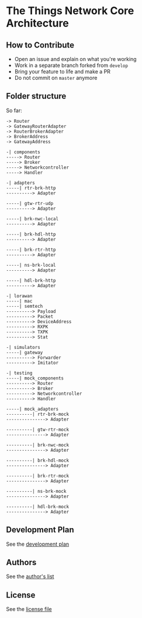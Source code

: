 The Things Network Core Architecture
====================================

## How to Contribute

- Open an issue and explain on what you're working
- Work in a separate branch forked from `develop`
- Bring your feature to life and make a PR
- Do not commit on `master` anymore

## Folder structure

So far: 

```
-> Router
-> GatewayRouterAdapter
-> RouterBrokerAdapter
-> BrokerAddress
-> GatewayAddress

-| components
-----> Router
-----> Broker
-----> Networkcontroller
-----> Handler

-| adapters
-----| rtr-brk-http
----------> Adapter

-----| gtw-rtr-udp
----------> Adapter

-----| brk-nwc-local
----------> Adapter

-----| brk-hdl-http
----------> Adapter

-----| brk-rtr-http
----------> Adapter

-----| ns-brk-local
----------> Adapter

-----| hdl-brk-http
----------> Adapter

-| lorawan
-----| mac
-----| semtech
----------> Payload
----------> Packet
----------> DeviceAddress
----------> RXPK
----------> TXPK
----------> Stat

-| simulators
-----| gateway
----------> Forwarder
----------> Imitator

-| testing
-----| mock_components
----------> Router
----------> Broker
----------> Networkcontroller
----------> Handler

-----| mock_adapters
----------| rtr-brk-mock
---------------> Adapter

----------| gtw-rtr-mock
---------------> Adapter

----------| brk-nwc-mock
---------------> Adapter

----------| brk-hdl-mock
---------------> Adapter

----------| brk-rtr-mock
---------------> Adapter

----------| ns-brk-mock
---------------> Adapter

----------| hdl-brk-mock
---------------> Adapter
```

## Development Plan

See the [development plan](DEVELOPMENT_PLAN.md)

## Authors

See the [author's list](AUTHORS)

## License

See the [license file](LICENSE)
